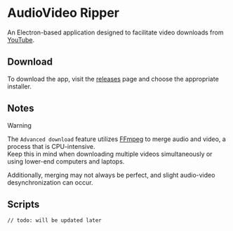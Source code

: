 # AudioVideo Ripper

An Electron-based application designed to facilitate video downloads from [YouTube](https://www.youtube.com/).

## Download  

To download the app, visit the [releases](https://github.com/KT-Trez/YouTube-Downloader/releases) page and choose the appropriate installer.  

## Notes

> [!WARNING]  
> The `Advanced download` feature utilizes [FFmpeg](https://ffmpeg.org/) to merge audio and video, a process that is CPU-intensive.  
> Keep this in mind when downloading multiple videos simultaneously or using lower-end computers and laptops.  
>  
> Additionally, merging may not always be perfect, and slight audio-video desynchronization can occur.

## Scripts

`// todo: will be updated later`
